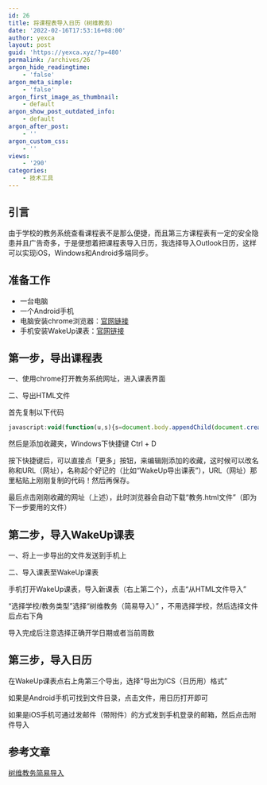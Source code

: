 ```yaml
---
id: 26
title: 将课程表导入日历（树维教务）
date: '2022-02-16T17:53:16+08:00'
author: yexca
layout: post
guid: 'https://yexca.xyz/?p=480'
permalink: /archives/26
argon_hide_readingtime:
    - 'false'
argon_meta_simple:
    - 'false'
argon_first_image_as_thumbnail:
    - default
argon_show_post_outdated_info:
    - default
argon_after_post:
    - ''
argon_custom_css:
    - ''
views:
    - '290'
categories:
    - 技术工具
---
```


## 引言

由于学校的教务系统查看课程表不是那么便捷，而且第三方课程表有一定的安全隐患并且广告奇多，于是便想着把课程表导入日历，我选择导入Outlook日历，这样可以实现iOS，Windows和Android多端同步。

## 准备工作

- 一台电脑
- 一个Android手机
- 电脑安装chrome浏览器：[官网链接](https://www.google.cn/intl/zh-CN/chrome/)
- 手机安装WakeUp课表：[官网链接](https://wakeup.fun/)

## 第一步，导出课程表

一、使用chrome打开教务系统网址，进入课表界面

二、导出HTML文件

首先复制以下代码

```javascript
javascript:void(function(u,s){s=document.body.appendChild(document.createElement('script'));s.src=u+'?ts='+Date.now();s.charset='UTF-8'}('https://the-red-hat-was-uncovered.gitee.io/supwisdom-course-table/dist.js'))
```

然后是添加收藏夹，Windows下快捷键 Ctrl + D

按下快捷键后，可以直接点「更多」按钮，来编辑刚添加的收藏，这时候可以改名称和URL（网址），名称起个好记的（比如“WakeUp导出课表”），URL（网址）那里粘贴上刚刚复制的代码！然后再保存。

最后点击刚刚收藏的网址（上述），此时浏览器会自动下载“教务.html文件”（即为下一步要用的文件）

## 第二步，导入WakeUp课表

一、将上一步导出的文件发送到手机上

二、导入课表至WakeUp课表

手机打开WakeUp课表，导入新课表（右上第二个），点击“从HTML文件导入”

“选择学校/教务类型”选择“树维教务（简易导入）” ，不用选择学校，然后选择文件后点右下角

导入完成后注意选择正确开学日期或者当前周数

## 第三步，导入日历

在WakeUp课表点右上角第三个导出，选择“导出为ICS（日历用）格式”

如果是Android手机可找到文件目录，点击文件，用日历打开即可

如果是iOS手机可通过发邮件（带附件）的方式发到手机登录的邮箱，然后点击附件导入

## 参考文章

[树维教务简易导入](http://apk.wakeup.fun/shuwei.html)